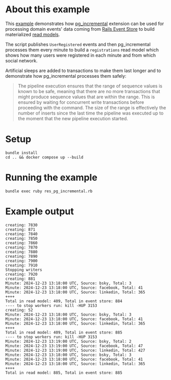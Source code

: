 # About this example

This [example](https://github.com/paneq/pg_playground/blob/main/res_incremental/res_pg_incremental.rb) 
demonstrates how [pg_incremental](https://github.com/CrunchyData/pg_incremental) extension can
be used for processing domain events' data
coming from [Rails Event Store](https://railseventstore.org/)
to build materialized [read models](https://event-driven.io/en/projections_and_read_models_in_event_driven_architecture/).

The script publishes `UserRegistered` events and then pg_incremental processes 
them every minute to build a `registrations` read model which shows how many users
were registered in each minute and from which social network.

Artificial sleeps are added to transactions to make them last longer and to demonstrate
how pg_incremental processes them safely:

> The pipeline execution ensures that the range of sequence values is known to be
> safe, meaning that there are no more transactions that might produce sequence values
> that are within the range. This is ensured by waiting for concurrent write transactions
> before proceeding with the command. The size of the range is effectively the number of inserts
> since the last time the pipeline was executed up to the moment that the new pipeline
> execution started.

# Setup

```
bundle install
cd .. && docker compose up --build
```

# Running the example

```
bundle exec ruby res_pg_incremental.rb
```

# Example output

```
creating: 7830
creating: 871
creating: 7840
creating: 7850
creating: 7860
creating: 7870
creating: 7880
creating: 7890
creating: 7900
creating: 7910
Stopping writers
creating: 7920
creating: 881
Minute: 2024-12-23 13:18:00 UTC, Source: bsky, Total: 3
Minute: 2024-12-23 13:18:00 UTC, Source: facebook, Total: 41
Minute: 2024-12-23 13:18:00 UTC, Source: linkedin, Total: 365
++++
Total in read model: 409, Total in event store: 884
---- to stop workers run: kill -HUP 3153
creating: 52
Minute: 2024-12-23 13:18:00 UTC, Source: bsky, Total: 3
Minute: 2024-12-23 13:18:00 UTC, Source: facebook, Total: 41
Minute: 2024-12-23 13:18:00 UTC, Source: linkedin, Total: 365
++++
Total in read model: 409, Total in event store: 885
---- to stop workers run: kill -HUP 3153
Minute: 2024-12-23 13:19:00 UTC, Source: bsky, Total: 2
Minute: 2024-12-23 13:19:00 UTC, Source: facebook, Total: 47
Minute: 2024-12-23 13:19:00 UTC, Source: linkedin, Total: 427
Minute: 2024-12-23 13:18:00 UTC, Source: bsky, Total: 3
Minute: 2024-12-23 13:18:00 UTC, Source: facebook, Total: 41
Minute: 2024-12-23 13:18:00 UTC, Source: linkedin, Total: 365
++++
Total in read model: 885, Total in event store: 885
```

